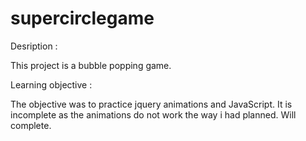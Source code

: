 supercirclegame
===============

Desription :
  
  This project is a bubble popping game. 
  
Learning objective : 
  
  The objective was to practice jquery animations and JavaScript. It is incomplete as the animations do not work the     way i had planned. Will complete.

